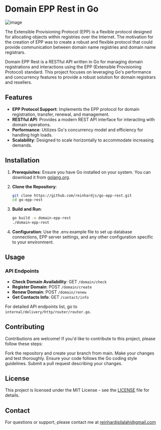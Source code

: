 # Domain EPP Rest in Go

![image](https://github.com/user-attachments/assets/d064b798-2294-4fbe-ae2b-e020ded32260)

The Extensible Provisioning Protocol (EPP) is a flexible protocol designed for allocating objects within registries over the Internet. The motivation for the creation of EPP was to create a robust and flexible protocol that could provide communication between domain name registries and domain name registrars.

Domain EPP Rest is a RESTful API written in Go for managing domain registrations and interactions using the EPP (Extensible Provisioning Protocol) standard. This project focuses on leveraging Go's performance and concurrency features to provide a robust solution for domain registrars and resellers.

## Features

- **EPP Protocol Support**: Implements the EPP protocol for domain registration, transfer, renewal, and management.
- **RESTful API**: Provides a modern REST API interface for interacting with domain operations.
- **Performance**: Utilizes Go's concurrency model and efficiency for handling high loads.
- **Scalability**: Designed to scale horizontally to accommodate increasing demands.

## Installation

1. **Prerequisites**: Ensure you have Go installed on your system. You can download it from [golang.org](https://golang.org/dl/).

2. **Clone the Repository**:
   ```bash
   git clone https://github.com/reinhardjs/go-epp-rest.git
   cd go-epp-rest
   
3. **Build and Run**:
   ```bash
   go build -o domain-epp-rest
   ./domain-epp-rest
   
4. **Configuration**: Use the .env.example file to set up database connections, EPP server settings, and any other configuration specific to your environment.

## Usage
### API Endpoints
- **Check Domain Availability**: GET `/domain/check`
- **Register Domain**: POST `/domain/create`
- **Renew Domain**: POST `/domain/renew`
- **Get Contacts Info**: GET `/contact/info`

For detailed API endpoints list, go to `internal/delivery/http/router/router.go`.

## Contributing
Contributions are welcome! If you'd like to contribute to this project, please follow these steps:

Fork the repository and create your branch from main.
Make your changes and test thoroughly.
Ensure your code follows the Go coding style guidelines.
Submit a pull request describing your changes.

## License
This project is licensed under the MIT License - see the [LICENSE](https://github.com/reinhardjs/go-epp-rest/blob/main/LICENSE) file for details.

## Contact
For questions or support, please contact me at reinhardjsilalahi@gmail.com
